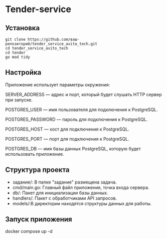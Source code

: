 # Tender-service


## Установка

```
git clone https://github.com/ваш-репозиторий/tender_service_avito_tech.git
cd tender_service_avito_tech
cd tender
go mod tidy
```

## Настройка
Приложение использует параметры окружения:

SERVER_ADDRESS — адрес и порт, который будет слушать HTTP сервер при запуске.

POSTGRES_USER — имя пользователя для подключения к PostgreSQL.

POSTGRES_PASSWORD — пароль для подключения к PostgreSQL.

POSTGRES_HOST — хост для подключения к PostgreSQL.

POSTGRES_PORT — порт для подключения к PostgreSQL.

POSTGRES_DB — имя базы данных PostgreSQL, которую будет использовать приложение.


## Структура проекта
- задание/: В папке "задание" размещена задача.
- cmd/main.go: Главный файл приложения, точка входа сервера.
- db/: Пакет для инициализации базы данных.
- handlers/: Пакет с обработчиками API запросов.
- models/:В директории находятся структуры данных для работы.

## Запуск приложения

docker compose up -d
